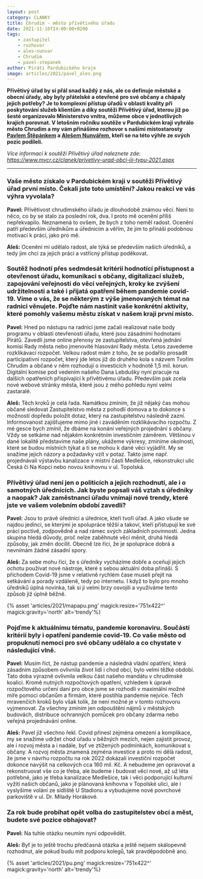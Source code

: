 ```yaml
---
layout: post
category: CLANKY
title: Chrudim - město přívětivého úřadu
date: 2021-11-16T14:00:00+0200
tags: 
    - zastupitel
    - rozhovor
    - ales-nunvar
    - Chrudim
    - pavel-stepanek
author: Piráti Pardubického kraje
image: articles/2021/pavel_ales.png
---
```


**Přívětivý úřad by si přál snad každý z nás, ale co definuje městské a obecní úřady, aby byly přátelské a otevřené pro své občany a chápaly jejich potřeby? Je to komplexní přístup úřadů v oblasti kvality při poskytování služeb klientům a díky soutěži Přívětivý úřad, kterou již po šesté organizovalo Ministerstvo vnitra, můžeme obce v jednotlivých krajích porovnat. V letošním ročníku soutěže v Pardubickém kraji vyhrálo město Chrudim a my vám přinášíme rozhovor s našimi místostarosty  [Pavlem Štěpánkem](https://pardubicky.pirati.cz/lide/pavel-stepanek/) a [Alešem Nunvářem](https://pardubicky.pirati.cz/lide/ales-nunvar/), kteří se na této výhře ze svých pozic podíleli.**

*Více informací k soutěži Přívětivý úřad naleznete zde: https://www.mvcr.cz/clanek/privetivy-urad-obci-iii-typu-2021.aspx*


---
### Vaše město získalo v Pardubickém kraji v soutěži Přívětivý úřad první místo. Čekali jste toto umístění? Jakou reakci ve vás výhra vyvolala?

**Pavel:** Přívětivost chrudimského úřadu je dlouhodobě známou věcí. Není to něco, co by se stalo za poslední rok, dva. I proto mě ocenění příliš nepřekvapilo. Neznamená to ovšem, že bych z toho neměl radost. Ocenění patří především úředníkům a úřednicím a věřím, že jim to přináší podobnou motivaci k práci, jako pro mě. 

**Aleš:** Ocenění mi udělalo radost, ale týká se především našich úředníků, a tedy jim chci za jejich práci a vstřícný přístup poděkovat.

### Soutěž hodnotí přes sedmdesát kritérií hodnotící přístupnost a otevřenost úřadu, komunikaci s občany, digitalizací služeb, zapojování veřejností do věcí veřejných, kroky ke zvýšení udržitelnosti a také i přijatá opatření během pandemie covid-19. Víme o vás, že se některým z výše jmenovaných témat na radnici věnujete. Pojďte nám nastínit vaše konkrétní aktivity, které pomohly vašemu městu získat v našem kraji první místo.

**Pavel:** Hned po nástupu na radnici jsme začali realizovat naše body programu v oblasti otevřenosti úřadu, které jsou zásadními hodnotami Pirátů. Zavedli jsme online přenosy ze zastupitelstva, otevřená jednání komisí Rady města nebo jmenovité hlasování Rady města. Letos zavedeme rozklikávací rozpočet. Velkou radost mám z toho, že se podařilo prosadit participativní rozpočet, který jde letos již do druhého kola s názvem Tvořím Chrudim a občané v něm rozhodují o investicích v hodnotě 1,5 mil. korun. Digitální komise pod vedením našeho Dana Lebdušky nyní pracuje na dalších opatřeních přispívající k přívětivému úřadu. Především pak zcela nové webové stránky města, které jsou z mého pohledu nyní velmi zastaralé. 

**Aleš:** Těch kroků je celá řada. Namátkou zmíním, že již nějaký čas mohou občané sledovat Zastupitelstvo města z pohodlí domova a to dokonce s možností dopředu položit dotaz, který na zastupitelstvu následně zazní. Informovanost zajišťujeme mimo jiné i zaváděním rozklikávacího rozpočtu. Z mé gesce bych zmínil, že dbáme na konání veřejných projednání s občany. Vždy se setkáme nad nějakém konkrétním investičním záměrem. Většinou v dané lokalitě představíme naše plány, ukážeme výkresy, zmíníme okolnosti, které se budou místních týkat a ti se mohou k dané věci vyjádřit. My se snažíme jejich názory a požadavky vzít v potaz. Takto jsme např. projednávali výstavbu kanalizace v místní části Medlešice, rekonstrukci ulic Česká či Na Kopci nebo novou knihovnu v ul. Topolská.

### Přívětivý úřad není jen o politicích a jejich rozhodnutí, ale i o samotných úřednících. Jak byste popsali váš vztah s úředníky a naopak? Jak zaměstnanci úřadu vnímají nové trendy, které jste ve vašem volebním období zavedli?

**Pavel:** Jsou to právě úředníci a úřednice, kteří tvoří úřad. A jako všude se najdou jedinci, se kterými je spolupráce těžší a takoví, kteří přistupují ke své práci poctivě, zodpovědně a nad rámec svých základních povinností. Jedna skupina hledá důvody, proč nelze zaběhnuté věci měnit, druhá hledá způsoby, jak změn docílit. Obecně lze říci, že je spolupráce dobrá a nevnímám žádné zásadní spory. 

**Aleš:** Za sebe mohu říci, že s úředníky vycházíme dobře a oceňuji jejich ochotu používat nové nástroje, které s sebou aktuální doba přináší. S příchodem Covid-19 jsme v relativně rychlém čase museli přejít na setkávání a porady vzdáleně, tedy po internetu. I když to bylo pro mnoho úředníků úplná novinka, tak si ji velmi brzy osvojili a využíváme tento způsob již úplně běžně.


{% asset 'articles/2021/mapapu.png' magick:resize='751x422^' magick:gravity='north' alt='trendy'%}


### Pojďme k aktuálnímu tématu, pandemie koronaviru. Součástí kritérií byly i opatření pandemie covid-19. Co vaše město od propuknutí nemoci pro své občany udělalo a co chystate v následující vlně.

**Pavel:** Musím říct, že nástup pandemie a následná vládní opatření, která zásadním způsobem ovlivnila život lidí i chod obcí, bylo velmi těžké období. Tato doba výrazně ovlivnila velkou část našeho mandátu v chrudimské koalici. Kromě nutných rozpočtových opatření, vzhledem k úpravě rozpočtového určení daní pro obce jsme se rozhodli v maximální možné míře pomoci občanům a firmám, které postihla pandemie nejvíce. Těch mravenčích kroků bylo však tolik, že není možné je v tomto rozhovoru vyjmenovat. Za všechny zmíním jen odpouštění nájmů v městských budovách, distribuce ochranných pomůcek pro občany zdarma nebo veřejná projednávání online. 

**Aleš:** Pavel jíž všechno řekl. Covid přinesl zejména omezení a komplikace, my se snažíme udržet chod úřadu v běžných mezích, nejen zajistit provoz, ale i rozvoj města a i nadále, byť ve ztížených podmínkách, komunikovat s občany. A rozvoj města znamená zejména investice a proto mi dělá radost, že jsme v návrhu rozpočtu na rok 2022 dokázali investiční rozpočet dokonce navýšit na celkových cca 160 mil. Kč. A nebudeme jen opravovat a rekonstruovat vše co je třeba, ale budeme i budovat věci nové, až už léta potřebné, jako je třeba kanalizace Medlešice, tak i věci podporující kulturní vyžití našich občanů, jako je plánovaná knihovna v Topolské ulici, ale i vyslyšíme volání ze sídliště U Stadionu a vybudujeme nové povrchové parkoviště v ul. Dr. Milady Horákové.

### Za rok bude probíhat opět volba do zastupitelstev obcí a měst, budete své pozice obhajovat? 

**Pavel:** Na tuhle otázku neumím nyní odpovědět. 

**Aleš:** Byť je to ještě trochu předčasná otázka a ještě nejsem skálopevně rozhodnut, ale pokud budu mít podporu kolegů, tak pravděpodobně ano.

{% asset 'articles/2021/pu.png' magick:resize='751x422^' magick:gravity='north' alt='trendy'%}
